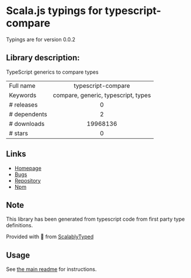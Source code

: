 
# Scala.js typings for typescript-compare

Typings are for version 0.0.2

## Library description:
TypeScript generics to compare types

|                    |                 |
| ------------------ | :-------------: |
| Full name          | typescript-compare |
| Keywords           | compare, generic, typescript, types |
| # releases         | 0 |
| # dependents       | 2 |
| # downloads        | 19968136 |
| # stars            | 0 |

## Links
- [Homepage](https://github.com/ksxnodemodules/typescript-compare#readme)
- [Bugs](https://github.com/ksxnodemodules/typescript-compare/issues)
- [Repository](https://github.com/ksxnodemodules/typescript-compare)
- [Npm](https://www.npmjs.com/package/typescript-compare)
    


## Note
This library has been generated from typescript code from first party type definitions.

Provided with :purple_heart: from [ScalablyTyped](https://github.com/oyvindberg/ScalablyTyped)

## Usage
See [the main readme](../../readme.md) for instructions.


